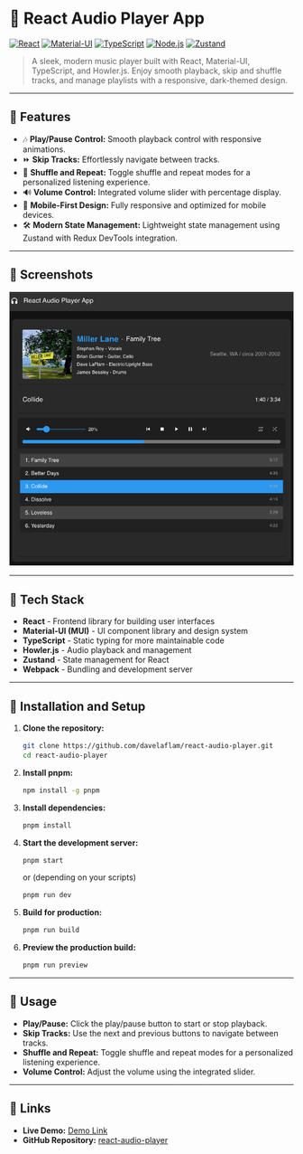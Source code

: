 # 🎵 React Audio Player App

[![React](https://img.shields.io/badge/react-18.x-blue.svg)](https://reactjs.org/)
[![Material-UI](https://img.shields.io/badge/MUI-5.x-blue.svg)](https://mui.com/)
[![TypeScript](https://img.shields.io/badge/typescript-5.x-blue.svg)](https://www.typescriptlang.org/)
[![Node.js](https://img.shields.io/badge/node.js-20.x-green.svg)](https://nodejs.org/)
[![Zustand](https://img.shields.io/badge/zustand-5.x-yellow.svg)](https://github.com/pmndrs/zustand)

> A sleek, modern music player built with React, Material-UI, TypeScript, and Howler.js. Enjoy smooth playback, skip and shuffle tracks, and manage playlists with a responsive, dark-themed design.

---

## 🎨 **Features**

- 🎶 **Play/Pause Control:** Smooth playback control with responsive animations.
- ⏩ **Skip Tracks:** Effortlessly navigate between tracks.
- 🔁 **Shuffle and Repeat:** Toggle shuffle and repeat modes for a personalized listening experience.
- 🔊 **Volume Control:** Integrated volume slider with percentage display.
- 📱 **Mobile-First Design:** Fully responsive and optimized for mobile devices.
- 🛠 **Modern State Management:** Lightweight state management using Zustand with Redux DevTools integration.

---

## 📸 **Screenshots**

![Music Player Screenshot](./src/assets/images/react-audio-player.png)

---

## 🚀 **Tech Stack**

- **React** - Frontend library for building user interfaces
- **Material-UI (MUI)** - UI component library and design system
- **TypeScript** - Static typing for more maintainable code
- **Howler.js** - Audio playback and management
- **Zustand** - State management for React
- **Webpack** - Bundling and development server

---

## 🔧 **Installation and Setup**

1. **Clone the repository:**
    ```bash
    git clone https://github.com/davelaflam/react-audio-player.git
    cd react-audio-player
    ```

2. **Install pnpm:**
    ```bash
    npm install -g pnpm
    ```

3. **Install dependencies:**
    ```bash
    pnpm install
    ```

4. **Start the development server:**
    ```bash
    pnpm start
    ```
   or (depending on your scripts)
    ```bash
    pnpm run dev
    ```

5. **Build for production:**
    ```bash
    pnpm run build
    ```

6. **Preview the production build:**
    ```bash
    pnpm run preview
    ```

---

## 📖 **Usage**

- **Play/Pause:** Click the play/pause button to start or stop playback.
- **Skip Tracks:** Use the next and previous buttons to navigate between tracks.
- **Shuffle and Repeat:** Toggle shuffle and repeat modes for a personalized listening experience.
- **Volume Control:** Adjust the volume using the integrated slider.

---

## 🔗 **Links**

- **Live Demo:** [Demo Link](https://www.davelaflam.com/music)
- **GitHub Repository:** [react-audio-player](https://github.com/davelaflam/react-audio-player)
